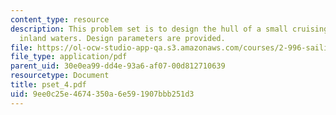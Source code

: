 ```yaml
---
content_type: resource
description: This problem set is to design the hull of a small cruising sailboat for
  inland waters. Design parameters are provided.
file: https://ol-ocw-studio-app-qa.s3.amazonaws.com/courses/2-996-sailing-yacht-design-13-734-fall-2003/9ee0c25e4674350a6e591907bbb251d3_pset_4.pdf
file_type: application/pdf
parent_uid: 30e0ea99-dd4e-93a6-af07-00d812710639
resourcetype: Document
title: pset_4.pdf
uid: 9ee0c25e-4674-350a-6e59-1907bbb251d3
---
```

